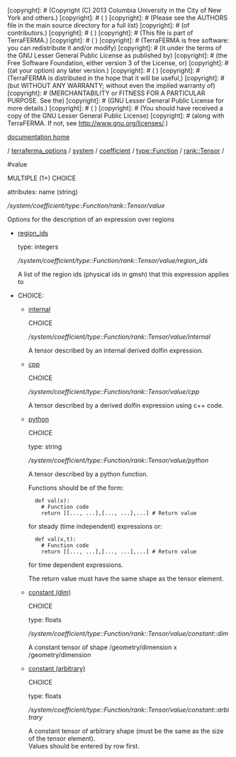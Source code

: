 [copyright]: # (Copyright (C) 2013 Columbia University in the City of New York and others.)
[copyright]: # ( )
[copyright]: # (Please see the AUTHORS file in the main source directory for a full list)
[copyright]: # (of contributors.)
[copyright]: # ( )
[copyright]: # (This file is part of TerraFERMA.)
[copyright]: # ( )
[copyright]: # (TerraFERMA is free software: you can redistribute it and/or modify)
[copyright]: # (it under the terms of the GNU Lesser General Public License as published by)
[copyright]: # (the Free Software Foundation, either version 3 of the License, or)
[copyright]: # ((at your option) any later version.)
[copyright]: # ( )
[copyright]: # (TerraFERMA is distributed in the hope that it will be useful,)
[copyright]: # (but WITHOUT ANY WARRANTY; without even the implied warranty of)
[copyright]: # (MERCHANTABILITY or FITNESS FOR A PARTICULAR PURPOSE. See the)
[copyright]: # (GNU Lesser General Public License for more details.)
[copyright]: # ( )
[copyright]: # (You should have received a copy of the GNU Lesser General Public License)
[copyright]: # (along with TerraFERMA. If not, see <http://www.gnu.org/licenses/>.)

[documentation home](https://github.com/terraferma/terraferma/wiki/Documentation)

/ [terraferma_options](../../../../../terraferma_options.md) / [system](../../../../system.md) / [coefficient](../../../coefficient.md) / [type::Function](../../type__Function.md) / [rank::Tensor](../rank__Tensor.md) /

#value

MULTIPLE (1+) CHOICE 

attributes: name (string) 

*/system/coefficient/type::Function/rank::Tensor/value*

Options for the description of an expression over regions

* [region_ids](value/region_ids.md "child")

    type: integers

    */system/coefficient/type::Function/rank::Tensor/value/region_ids*

    A list of the region ids (physical ids in gmsh) that this expression applies to

* CHOICE:
    * [internal](value/internal.md "child")

        CHOICE 

        */system/coefficient/type::Function/rank::Tensor/value/internal*

        A tensor described by an internal derived dolfin expression.

    * [cpp](value/cpp.md "child")

        CHOICE 

        */system/coefficient/type::Function/rank::Tensor/value/cpp*

        A tensor described by a derived dolfin expression using c++ code.

    * [python](value/python.md "child")

        CHOICE 

        type: string

        */system/coefficient/type::Function/rank::Tensor/value/python*

        A tensor described by a python function.
        
        Functions should be of the form:
        
            def val(x):
              # Function code
              return [[..., ...],[..., ...],...] # Return value
        
         for steady (time independent) expressions or:
        
            def val(x,t):
              # Function code
              return [[..., ...],[..., ...],...] # Return value
        
         for time dependent expressions.
        
        The return value must have the same shape as the tensor element.

    * [constant (dim)](value/constant__dim.md "child")

        CHOICE 

        type: floats

        */system/coefficient/type::Function/rank::Tensor/value/constant::dim*

        A constant tensor of shape /geometry/dimension x /geometry/dimension

    * [constant (arbitrary)](value/constant__arbitrary.md "child")

        CHOICE 

        type: floats

        */system/coefficient/type::Function/rank::Tensor/value/constant::arbitrary*

        A constant tensor of arbitrary shape (must be the same as the size of the tensor element).  
        Values should be entered by row first.

[autogenerated]: # (This file was automatically generated from the schema file:/home/cwilson/repos/github/TerraFERMA/TerraFERMA/buckettools/schemas/function.rng.)

